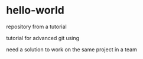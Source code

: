 # hello-world
repository from a tutorial

tutorial for advanced git using

need a solution to work on the same project in a team
